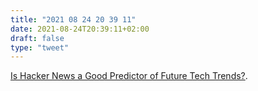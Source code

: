 ```yaml
---
title: "2021 08 24 20 39 11"
date: 2021-08-24T20:39:11+02:00
draft: false
type: "tweet"
---
```

[Is Hacker News a Good Predictor of Future Tech Trends?](https://jamespotter.dev/hacker-news-tech-trends/).
